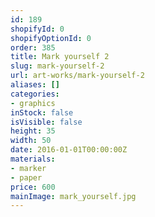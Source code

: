 ```yaml
---
id: 189
shopifyId: 0
shopifyOptionId: 0
order: 385
title: Mark yourself 2
slug: mark-yourself-2
url: art-works/mark-yourself-2
aliases: []
categories:
- graphics
inStock: false
isVisible: false
height: 35
width: 50
date: 2016-01-01T00:00:00Z
materials:
- marker
- paper
price: 600
mainImage: mark_yourself.jpg
---
```

